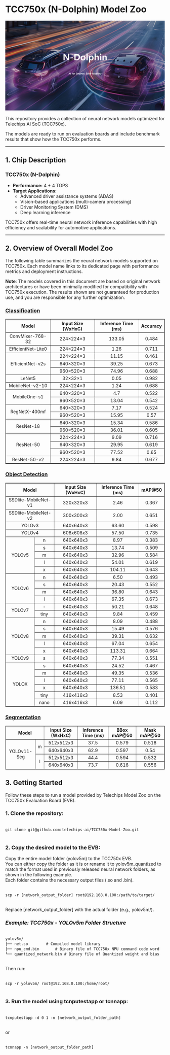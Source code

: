 
# TCC750x (N-Dolphin) Model Zoo
<a href="https://www.telechips.com/view/technology/prod04" target="_blank">
    <img src="./_docs/image/n_dolphin.png" alt="N-Dolphin Image">
</a> 

This repository provides a collection of neural network models optimized for Telechips AI SoC (TCC750x). 

The models are ready to run on evaluation boards and include benchmark results that show how the TCC750x performs.

---

## 1. Chip Description

### TCC750x (N-Dolphin)
- **Performance:** 4 + 4 TOPS  
- **Target Applications:**  
  - Advanced driver assistance systems (ADAS)
  - Vision-based applications (multi-camera processing)  
  - Driver Monitoring System (DMS)  
  - Deep learning inference

TCC750x offers real-time neural network inference capabilities with high efficiency and scalability for automotive applications. 

---

## 2. Overview of Overall Model Zoo
The following table summarizes the neural network models supported on TCC750x. Each model name links to its dedicated page with performance metrics and deployment instructions.

**Note**: The models covered in this document are based on original network architectures or have been minimally modified for compatibility with TCC750x execution. 
The results shown are not guaranteed for production use, and you are responsible for any further optimization.

### [Classification](Classification/README.md)
<table border="1" cellspacing="0" cellpadding="5" style="width:100%; table-layout:fixed;">
    <thead>
        <tr>
            <th rowspan="2" colspan="2">Model</th>
            <th rowspan="2">Input Size (WxHxC)</th>
            <th rowspan="2">Inference Time (ms)</th>
            <th rowspan="2">Accuracy</th>
        </tr>
    </thead>
    <tbody>
        <tr>
            <td align="center" colspan="2">ConvMixer-768-32</td>
            <td align="center">224×224×3</td>
            <td align="center">133.05</td>
            <td align="center">0.484</td>
        </tr>
        <tr>
            <td align="center" colspan="2">EfficientNet-Lite0</td>
            <td align="center">224×224×3</td>
            <td align="center">1.26</td>
            <td align="center">0.711</td>
        </tr>
        <tr>
            <td align="center" rowspan="3" colspan="2">EfficientNet-v2s</td>
            <td align="center">224×224×3</td>
            <td align="center">11.15</td>
            <td align="center">0.461</td>
        </tr>
        <tr>
            <td align="center">640×320×3</td>
            <td align="center">39.25</td>
            <td align="center">0.673</td>
        </tr>
        <tr>
            <td align="center">960×520×3</td>
            <td align="center">74.96</td>
            <td align="center">0.688</td>
        </tr>
        <tr>
            <td align="center" colspan="2">LeNet5</td>
            <td align="center">32×32×1</td>
            <td align="center">0.05</td>
            <td align="center">0.982</td>
        </tr>
        <tr>
            <td align="center" colspan="2">MobileNet-v2-10</td>
            <td align="center">224×224×3</td>
            <td align="center">1.24</td>
            <td align="center">0.688</td>
        </tr>
        <tr>
            <td align="center" rowspan="2" colspan="2">MobileOne-s1</td>
            <td align="center">640×320×3</td>
            <td align="center">4.7</td>
            <td align="center">0.522</td>
        </tr>
        <tr>
            <td align="center">960×520×3</td>
            <td align="center">13.04</td>
            <td align="center">0.542</td>
        </tr>
        <tr>
            <td align="center" rowspan="2" colspan="2">RegNetX-400mf</td>
            <td align="center">640×320×3</td>
            <td align="center">7.17</td>
            <td align="center">0.524</td>
        </tr>
        <tr>
            <td align="center">960×520×3</td>
            <td align="center">15.95</td>
            <td align="center">0.57</td>
        </tr>
        <tr>
            <td align="center" rowspan="2" colspan="2">ResNet-18</td>
            <td align="center">640×320×3</td>
            <td align="center">15.34</td>
            <td align="center">0.586</td>
        </tr>
        <tr>
            <td align="center">960×520×3</td>
            <td align="center">36.01</td>
            <td align="center">0.605</td>
        </tr>
        <tr>
            <td align="center" rowspan="3" colspan="2">ResNet-50</td>
            <td align="center">224×224×3</td>
            <td align="center">9.09</td>
            <td align="center">0.716</td>
        </tr>
        <tr>
            <td align="center">640×320×3</td>
            <td align="center">29.95</td>
            <td align="center">0.619</td>
        </tr>
        <tr>
            <td align="center">960×520×3</td>
            <td align="center">77.52</td>
            <td align="center">0.65</td>
        </tr>
        <tr>
            <td align="center" colspan="2">ResNet-50-v2</td>
            <td align="center">224×224×3</td>
            <td align="center">9.84</td>
            <td align="center">0.677</td>
        </tr>
    </tbody>
</table>

### [Object Detection](Object_Detection/README.md)
<table border="1" cellspacing="0" cellpadding="5" style="width:100%; table-layout:fixed;">
    <thead>
        <tr>
            <th rowspan="2" colspan="2">Model</th>
            <th rowspan="2">Input Size (WxHxC)</th>
            <th rowspan="2">Inference Time (ms)</th>
            <th rowspan="2">mAP@50</th>
        </tr>
    </thead>      
        <tr>
            <td align="center" colspan="2">SSDlite-MobileNet-v1</td> <!-- Model -->
            <td align="center">320x320x3</td> <!-- Input Size(WxHxC) -->
            <td align="center">2.46</td> <!-- Inference Time(msec): EVB -->
            <td align="center">0.367</td> <!-- COCO AP@[.50:.95] -->
        </tr>
        <tr>
            <td align="center" colspan="2">SSDlite-MobileNet-v2</td> <!-- Model -->
            <td align="center">300x300x3</td> <!-- Input Size(WxHxC) -->
            <td align="center">2.00</td> <!-- Inference Time(msec): EVB -->
            <td align="center">0.651</td> <!-- Evaluation Result: INT8 -->
        </tr>
        <tr>
            <td align="center" colspan="2">YOLOv3</td> <!-- Model -->
            <td align="center">640x640x3</td> <!-- Input Size (WxHxC) -->
            <td align="center">63.60</td> <!-- Inference Time (msec): EVB -->
            <td align="center">0.598</td> <!-- Evaluation Result: INT8 IoU=0.50 -->
        </tr>
        <tr>
            <td align="center" colspan="2">YOLOv4</td> <!-- Model -->
            <td align="center">608x608x3</td> <!-- Input Size (WxHxC) -->
            <td align="center">57.50</td> <!-- Inference Time (msec): EVB -->
            <td align="center">0.735</td> <!-- Evaluation Result: INT8 IoU=0.50 -->
        </tr>
        <tr>
            <td align="center" rowspan="5" class="model">YOLOv5</td> <!-- Models -->
            <td align="center" class="variant">n</td> <!-- Models: Variant -->
            <td align="center">640x640x3</td> <!-- Input Size (WxHxC) -->
            <td align="center">8.97</td> <!-- Inference Time (msec): EVB -->
            <td align="center">0.383</td> <!-- Evaluation Result: INT8 IoU=0.50 -->
        </tr>
        <tr>
            <td align="center" class="variant">s</td> <!-- Models: Variant -->
            <td align="center">640x640x3</td> <!-- Input Size (WxHxC) -->
            <td align="center">13.74</td> <!-- Inference Time (msec): EVB -->
            <td align="center">0.509</td> <!-- Evaluation Result: INT8 IoU=0.50 -->
        </tr>
        <tr>
            <td align="center" class="variant">m</td> <!-- Models: Variant -->
            <td align="center">640x640x3</td> <!-- Input Size (WxHxC) -->
            <td align="center">32.96</td> <!-- Inference Time (msec): EVB -->
            <td align="center">0.584</td> <!-- Evaluation Result: INT8 IoU=0.50 -->
        </tr>
        <tr>
            <td align="center" class="variant">l</td> <!-- Models: Variant -->
            <td align="center">640x640x3</td> <!-- Input Size (WxHxC) -->
            <td align="center">54.01</td> <!-- Inference Time (msec): EVB -->
            <td align="center">0.619</td> <!-- Evaluation Result: INT8 IoU=0.50 -->
        </tr>
        <tr>
            <td align="center" class="variant">x</td> <!-- Models: Variant -->
            <td align="center">640x640x3</td> <!-- Input Size (WxHxC) -->
            <td align="center">104.11</td> <!-- Inference Time (msec): EVB -->
            <td align="center">0.643</td> <!-- Evaluation Result: INT8 IoU=0.50 -->
        </tr>
        <tr>
            <td align="center" rowspan="4" class="model">YOLOv6</td> <!-- Models -->
            <td align="center" class="variant">n</td> <!-- Models: Variant -->
            <td align="center">640x640x3</td> <!-- Input Size (WxHxC) -->
            <td align="center">6.50</td> <!-- Inference Time (msec): EVB -->
            <td align="center">0.493</td> <!-- Evaluation Result: INT8 IoU=0.50 -->
        </tr>
        <tr>
            <td align="center" class="variant">s</td> <!-- Models: Variant -->
            <td align="center">640x640x3</td> <!-- Input Size (WxHxC) -->
            <td align="center">20.43</td> <!-- Inference Time (msec): EVB -->
            <td align="center">0.552</td> <!-- Evaluation Result: INT8 IoU=0.50 -->
        </tr>
        <tr>
            <td align="center" class="variant">m</td> <!-- Models: Variant -->
            <td align="center">640x640x3</td> <!-- Input Size (WxHxC) -->
            <td align="center">36.80</td> <!-- Inference Time (msec): EVB -->
            <td align="center">0.643</td> <!-- Evaluation Result: INT8 IoU=0.50 -->
        </tr>
        <tr>
            <td align="center" class="variant">l</td> <!-- Models: Variant -->
            <td align="center">640x640x3</td> <!-- Input Size (WxHxC) -->
            <td align="center">67.35</td> <!-- Inference Time (msec): EVB -->
            <td align="center">0.673</td> <!-- Evaluation Result: INT8 IoU=0.50 -->
        </tr>
        <tr>
            <td align="center" rowspan="2">YOLOv7</td> <!-- Model -->
            <td align="center" class="variant">-</td> <!-- Models: Variant -->
            <td align="center">640x640x3</td> <!-- Input Size (WxHxC) -->
            <td align="center">50.21</td> <!-- Inference Time (msec): EVB -->
            <td align="center">0.648</td> <!-- Evaluation Result: INT8 IoU=0.50 -->
        </tr>
        <tr>
            <td align="center" class="variant">tiny</td>
            <td align="center">640x640x3</td> <!-- Input Size (WxHxC) -->
            <td align="center">9.84</td>
            <td align="center">0.459</td>
        </tr>
        <tr>
            <td align="center" rowspan="5" class="model">YOLOv8</td> <!-- Models -->
            <td align="center" class="variant">n</td> <!-- Models: Variant -->
            <td align="center">640x640x3</td> <!-- Input Size (WxHxC) -->
            <td align="center">8.09</td> <!-- Inference Time (msec): EVB -->
            <td align="center">0.488</td> <!-- Evaluation Result: INT8 IoU=0.50 -->
        </tr>
        <tr>
            <td align="center" class="variant">s</td> <!-- Models: Variant -->
            <td align="center">640x640x3</td> <!-- Input Size (WxHxC) -->
            <td align="center">15.49</td> <!-- Inference Time (msec): EVB -->
            <td align="center">0.576</td> <!-- Evaluation Result: INT8 IoU=0.50 -->
        </tr>
        <tr>
            <td align="center" class="variant">m</td> <!-- Models: Variant -->
            <td align="center">640x640x3</td> <!-- Input Size (WxHxC) -->
            <td align="center">39.31</td> <!-- Inference Time (msec): EVB -->
            <td align="center">0.632</td> <!-- Evaluation Result: INT8 IoU=0.50 -->
        </tr>
        <tr>
            <td align="center" class="variant">l</td> <!-- Models: Variant -->
            <td align="center">640x640x3</td> <!-- Input Size (WxHxC) -->
            <td align="center">67.04</td> <!-- Inference Time (msec): EVB -->
            <td align="center">0.654</td> <!-- Evaluation Result: INT8 IoU=0.50 -->
        </tr>
        <tr>
            <td align="center" class="variant">x</td> <!-- Models: Variant -->
            <td align="center">640x640x3</td> <!-- Input Size (WxHxC) -->
            <td align="center">113.31</td> <!-- Inference Time (msec): EVB -->
            <td align="center">0.664</td> <!-- Evaluation Result: INT8 IoU=0.50 -->
        </tr>
        <tr>
            <td align="center" rowspan="1" class="model">YOLOv9</td>
            <td align="center" class="variant">s</td>
            <td align="center">640x640x3</td>
            <td align="center">77.34</td>
            <td align="center">0.551</td>
        </tr>
        <tr>
            <td align="center" rowspan="6" class="model">YOLOX</td> <!-- Models -->
            <td align="center" class="variant">s</td> <!-- Models: Variant -->
            <td align="center">640x640x3</td> <!-- Input Size (WxHxC) -->
            <td align="center">24.52</td> <!-- Inference Time (msec): EVB -->
            <td align="center">0.467</td> <!-- Evaluation Result: INT8 IoU=0.50 -->
        </tr>
        <tr>
            <td align="center" class="variant">m</td> <!-- Models: Variant -->
            <td align="center">640x640x3</td> <!-- Input Size (WxHxC) -->
            <td align="center">49.35</td> <!-- Inference Time (msec): EVB -->
            <td align="center">0.536</td> <!-- Evaluation Result: INT8 IoU=0.50 -->
        </tr>
        <tr>
            <td align="center" class="variant">l</td> <!-- Models: Variant -->
            <td align="center">640x640x3</td> <!-- Input Size (WxHxC) -->
            <td align="center">77.11</td> <!-- Inference Time (msec): EVB -->
            <td align="center">0.565</td> <!-- Evaluation Result: INT8 IoU=0.50 -->
        </tr>
        <tr>
            <td align="center" class="variant">x</td> <!-- Models: Variant -->
            <td align="center">640x640x3</td> <!-- Input Size (WxHxC) -->
            <td align="center">136.51</td> <!-- Inference Time (ms/img) -->
            <td align="center">0.583</td> <!-- Evaluation Result: INT8 IoU=0.50 -->
        </tr>
        <tr>
            <td align="center" class="variant">tiny</td> <!-- Models: Variant -->
            <td align="center">416x416x3</td> <!-- Input Size (WxHxC) -->
            <td align="center">8.53</td> <!-- Inference Time (ms/img) -->
            <td align="center">0.401</td> <!-- Evaluation Result: INT8 IoU=0.50 -->
        </tr>
        <tr>
            <td align="center" class="variant">nano</td> <!-- Models: Variant -->
            <td align="center">416x416x3</td> <!-- Input Size (WxHxC) -->
            <td align="center">6.09</td> <!-- Inference Time (ms/img) -->
            <td align="center">0.112</td> <!-- Evaluation Result: INT8 IoU=0.50 -->
        </tr>
    </tbody>
</table>


### [Segmentation](Segmentation/README.md)
<table border="1" cellspacing="0" cellpadding="5" style="width:100%; table-layout:fixed;">
    <thead>
        <tr>
            <th rowspan="2" colspan="2">Model</th>
            <th rowspan="2">Input Size (WxHxC)</th>
            <th rowspan="2">Inference Time (ms)</th>
            <th rowspan="2">BBox mAP@50</th>
            <th rowspan="2">Mask mAP@50</th>
        </tr>
    </thead>   
        <tr>
            <td align="center" rowspan="4" class="model">YOLOv11-Seg</td> <!-- Models -->
            <td align="center" class="variant" rowspan="2">m</td> <!-- Models: Variant -->
            <td align="center">512x512x3</td> <!-- Input Size (WxHxC) -->
            <td align="center">37.5</td> <!-- Inference Time (msec): EVB -->
            <td align="center">0.579</td> <!-- Evaluation Result: INT8 IoU=0.50 -->
            <td align="center">0.518</td> <!-- Evaluation Result: INT8 IoU=0.50 -->
        </tr>
        <tr>
            <td align="center">640x640x3</td> <!-- Input Size (WxHxC) -->
            <td align="center">62.9</td> <!-- Inference Time (msec): EVB -->
            <td align="center">0.597</td> <!-- Evaluation Result: INT8 IoU=0.50 -->
            <td align="center">0.54</td> <!-- Evaluation Result: INT8 IoU=0.50 -->
        </tr>
        <tr>
            <td align="center" class="variant" rowspan="2">l</td> <!-- Models: Variant -->
            <td align="center">512x512x3</td> <!-- Input Size (WxHxC) -->
            <td align="center">44.4</td> <!-- Inference Time (msec): EVB -->
            <td align="center">0.594</td> <!-- Evaluation Result: INT8 IoU=0.50 -->
            <td align="center">0.532</td> <!-- Evaluation Result: INT8 IoU=0.50 -->
        </tr>
        <tr>
            <td align="center">640x640x3</td> <!-- Input Size (WxHxC) -->
            <td align="center">73.7</td> <!-- Inference Time (msec): EVB -->
            <td align="center">0.616</td> <!-- Evaluation Result: INT8 IoU=0.50 -->
            <td align="center">0.556</td> <!-- Evaluation Result: INT8 IoU=0.50 -->
        </tr>
        </tr>
    </tbody>
</table>


## **3. Getting Started**
Follow these steps to run a model provided by Telechips Model Zoo on the TCC750x Evaluation Board (EVB).

### 1. Clone the repository:
<pre> <code>
git clone git@github.com:telechips-ai/TCC750x-Model-Zoo.git
</code> </pre>

### 2. Copy the desired model to the EVB:
Copy the entire model folder (yolov5m) to the TCC750x EVB.  
You can either copy the folder as it is or rename it to yolov5m_quantized to match the format used in previously released neural network folders, as shown in the following example.  
Each folder contains the necessary output files (.so and .bin).
<pre> <code>
scp -r [network_output_folder] root@192.168.0.100:/path/to/target/
</code> </pre>
Replace [network_output_folder] with the actual folder (e.g., yolov5m/).  

### ***Example: TCC750x - YOLOv5m Folder Structure***
<pre> <code>
yolov5m/
├── net.so        # Compiled model library
├── npu_cmd.bin       # Binary file of TCC750x NPU command code word
└── quantized_network.bin # Binary file of Quantized weight and bias 
</code> </pre>
Then run:
<pre> <code>
scp -r yolov5m/ root@192.168.0.100:/home/root/
</code> </pre>

### 3. Run the model using tcnputestapp or tcnnapp:
<pre> <code>
tcnputestapp -d 0 1 -n [network_output_folder_path]
</code> </pre>
or
<pre> <code>
tcnnapp -n [network_output_folder_path]
</code> </pre>
